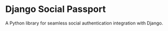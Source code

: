 # Django Social Passport
A Python library for seamless social authentication integration with Django.
